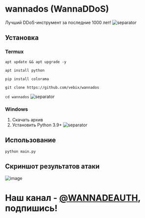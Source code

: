 # wannados (WannaDDoS)
Лучший DDoS-инструмент за последние 1000 лет!
![separator](https://user-images.githubusercontent.com/61265099/78818286-19743180-79dd-11ea-84c5-f629f891dd4b.png)
## Установка
### Termux
```apt update && apt upgrade -y```

```apt install python```

```pip install colorama```

```git clone https://github.com/vebix/wannados ```

```cd wannados```
![separator](https://user-images.githubusercontent.com/61265099/78818286-19743180-79dd-11ea-84c5-f629f891dd4b.png)
### Windows
1. Скачать архив
2. Установить Python 3.9+
![separator](https://user-images.githubusercontent.com/61265099/78818286-19743180-79dd-11ea-84c5-f629f891dd4b.png)
## Использование
```python main.py```
## Cкриншот результатов атаки
![image](https://i.imgur.com/nqGxrxu.jpeg "700К запросов, впечатляет!")
# Наш канал - [@WANNADEAUTH](https://t.me/WANNADEAUTH), подпишись!
